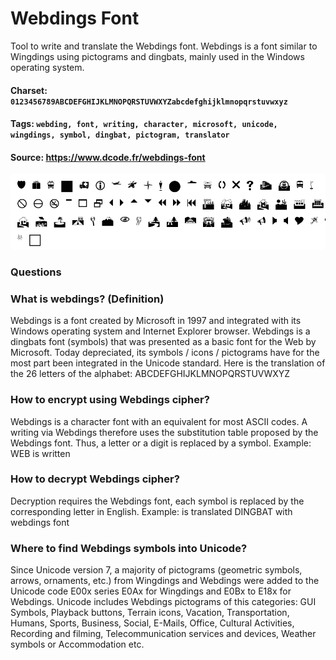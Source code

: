 # Webdings Font
Tool to write and translate the Webdings font. Webdings is a font similar to Wingdings using pictograms and dingbats, mainly used in the Windows operating system.

#### Charset: `0123456789ABCDEFGHIJKLMNOPQRSTUVWXYZabcdefghijklmnopqrstuvwxyz`

#### Tags: `webding, font, writing, character, microsoft, unicode, wingdings, symbol, dingbat, pictogram, translator`

#### Source: https://www.dcode.fr/webdings-font

![combined](./combined.png)

### Questions

### What is webdings? (Definition)
Webdings is a font created by Microsoft in 1997 and integrated with its Windows operating system and Internet Explorer browser. Webdings is a dingbats font (symbols) that was presented as a basic font for the Web by Microsoft. Today depreciated, its symbols / icons / pictograms have for the most part been integrated in the Unicode standard. Here is the translation of the 26 letters of the alphabet: ABCDEFGHIJKLMNOPQRSTUVWXYZ

### How to encrypt using Webdings cipher?
Webdings is a character font with an equivalent for most ASCII codes. A writing via Webdings therefore uses the substitution table proposed by the Webdings font. Thus, a letter or a digit is replaced by a symbol. Example: WEB is written

### How to decrypt Webdings cipher?
Decryption requires the Webdings font, each symbol is replaced by the corresponding letter in English. Example:  is translated DINGBAT with webdings font

### Where to find Webdings symbols into Unicode?
Since Unicode version 7, a majority of pictograms (geometric symbols, arrows, ornaments, etc.) from Wingdings and Webdings were added to the Unicode code E00x series E0Ax for Wingdings and E0Bx to E18x for Webdings. Unicode includes Webdings pictograms of this categories: GUI Symbols, Playback buttons, Terrain icons, Vacation, Transportation, Humans, Sports, Business, Social, E-Mails, Office, Cultural Activities, Recording and filming, Telecommunication services and devices, Weather symbols or Accommodation etc.

